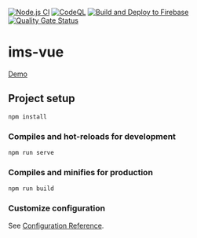 
[![Node.js CI](https://github.com/cuesto/ws-sender-fe/actions/workflows/node.js.yml/badge.svg)](https://github.com/cuesto/ws-sender-fe/actions/workflows/node.js.yml)
[![CodeQL](https://github.com/cuesto/ws-sender-fe/actions/workflows/codeql.yml/badge.svg)](https://github.com/cuesto/ws-sender-fe/actions/workflows/codeql.yml)
[![Build and Deploy to Firebase](https://github.com/cuesto/ws-sender-fe/actions/workflows/deploy-firebase.yml/badge.svg)](https://github.com/cuesto/ws-sender-fe/actions/workflows/deploy-firebase.yml)
[![Quality Gate Status](https://sonarcloud.io/api/project_badges/measure?project=cuesto_ws-sender-fe&metric=alert_status)](https://sonarcloud.io/summary/new_code?id=cuesto_ws-sender-fe)
# ims-vue
[Demo](https://ims-spa.web.app/)

## Project setup
```
npm install
```

### Compiles and hot-reloads for development
```
npm run serve
```

### Compiles and minifies for production
```
npm run build
```

### Customize configuration
See [Configuration Reference](https://cli.vuejs.org/config/).

